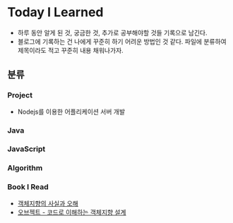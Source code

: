 # Today I Learned

* 하루 동안 알게 된 것, 궁금한 것, 추가로 공부해야할 것들 기록으로 남긴다.
* 블로그에 기록하는 건 나에게 꾸준히 하기 어려운 방법인 것 같다. 파일에 분류하여 제목이라도 적고 꾸준히 내용 채워나가자.
  


## 분류
### Project
* Nodejs를 이용한 어플리케이션 서버 개발

### Java

### JavaScript


### Algorithm

### Book I Read
* [객체지향의 사실과 오해](https://github.com/hoyoungmoon/TIL/blob/master/Book%20I%20Read/%EA%B0%9D%EC%B2%B4%EC%A7%80%ED%96%A5%EC%9D%98%20%EC%82%AC%EC%8B%A4%EA%B3%BC%20%EC%98%A4%ED%95%B4.md)
* [오브젝트 - 코드로 이해하는 객체지향 설계](https://github.com/hoyoungmoon/TIL/blob/master/Book%20I%20Read/%EC%98%A4%EB%B8%8C%EC%A0%9D%ED%8A%B8.md)

